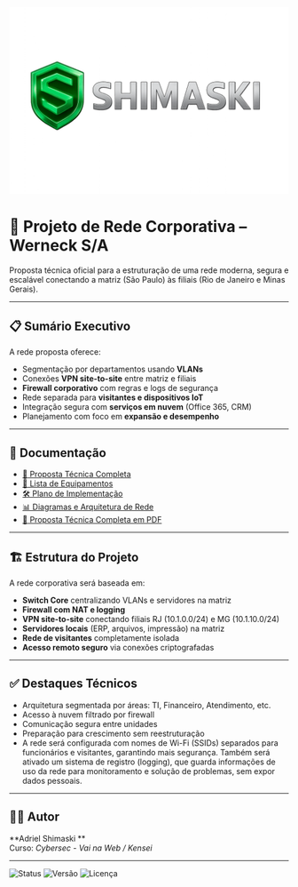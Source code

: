 

![alt text](</docs/shimaski.png>)

# 📡 Projeto de Rede Corporativa – Werneck S/A

Proposta técnica oficial para a estruturação de uma rede moderna, segura e escalável conectando a matriz (São Paulo) às filiais (Rio de Janeiro e Minas Gerais).

---

## 📋 Sumário Executivo

A rede proposta oferece:

- Segmentação por departamentos usando **VLANs**
- Conexões **VPN site-to-site** entre matriz e filiais
- **Firewall corporativo** com regras e logs de segurança
- Rede separada para **visitantes e dispositivos IoT**
- Integração segura com **serviços em nuvem** (Office 365, CRM)
- Planejamento com foco em **expansão e desempenho**

---

## 📁 Documentação

- [📄 Proposta Técnica Completa](docs/proposta-tecnica-completa.md)  
- [🧰 Lista de Equipamentos](docs/equipamentos/lista-equipamentos.md)  
- [🛠️ Plano de Implementação](docs/implementacao/plano-acao.md)  
- [📊 Diagramas e Arquitetura de Rede](docs/diagramas.md)
- [📄 Proposta Técnica Completa em PDF ](docs/Pdf/Desafio%20Final-Modulo1-AdrielShimaski.pdf) 

---

## 🏗️ Estrutura do Projeto

A rede corporativa será baseada em:

- **Switch Core** centralizando VLANs e servidores na matriz
- **Firewall com NAT e logging**
- **VPN site-to-site** conectando filiais RJ (10.1.0.0/24) e MG (10.1.10.0/24)
- **Servidores locais** (ERP, arquivos, impressão) na matriz
- **Rede de visitantes** completamente isolada
- **Acesso remoto seguro** via conexões criptografadas

---

## ✅ Destaques Técnicos

- Arquitetura segmentada por áreas: TI, Financeiro, Atendimento, etc.
- Acesso à nuvem filtrado por firewall
- Comunicação segura entre unidades
- Preparação para crescimento sem reestruturação
- A rede será configurada com nomes de Wi-Fi (SSIDs) separados para funcionários e visitantes, garantindo mais segurança.
Também será ativado um sistema de registro (logging), que guarda informações de uso da rede para monitoramento e solução de problemas, sem expor dados pessoais.
---

## 👨‍💻 Autor

**Adriel Shimaski **  
Curso: *Cybersec - Vai na Web / Kensei*

---

![Status](https://img.shields.io/badge/status-finalizado-green)
![Versão](https://img.shields.io/badge/versão-1.0-blue)
![Licença](https://img.shields.io/badge/licença-MIT-green)
